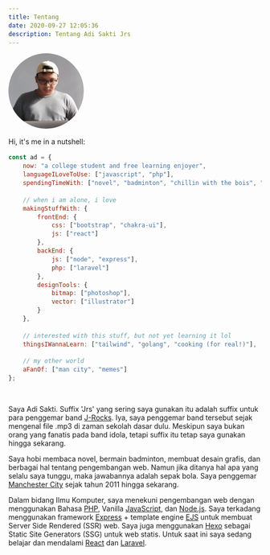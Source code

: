 ```yaml
---
title: Tentang
date: 2020-09-27 12:05:36
description: Tentang Adi Sakti Jrs
---
```

<div class="text-center mb-4">
  <img src="/images/adisak.webp" alt="adisaktijrs" width="150" height="150" style="border-radius: 50%;"  />
</div>

<!-- ### Tentang Penulis -->
Hi, it's me in a nutshell:
```js
const ad = {
    now: "a college student and free learning enjoyer",
    languageILoveToUse: ["javascript", "php"],
    spendingTimeWith: ["novel", "badminton", "chillin with the bois", "web dev", "designing stuff"],

    // when i am alone, i love
    makingStuffWith: {
        frontEnd: {
            css: ["bootstrap", "chakra-ui"],
            js: ["react"]
        },
        backEnd: {
            js: ["node", "express"],
            php: ["laravel"]
        },
        designTools: {
            bitmap: ["photoshop"],
            vector: ["illustrator"]
        }
    },

    // interested with this stuff, but not yet learning it lol
    thingsIWannaLearn: ["tailwind", "golang", "cooking (for real!)"],

    // my other world
    aFanOf: ["man city", "memes"]
};
```
<br />


Saya Adi Sakti. Suffix 'Jrs' yang sering saya gunakan itu adalah suffix untuk para penggemar band [J-Rocks](https://id.wikipedia.org/wiki/J-Rocks). Iya, saya penggemar band tersebut sejak mengenal file .mp3 di zaman sekolah dasar dulu. Meskipun saya bukan orang yang fanatis pada band idola, tetapi suffix itu tetap saya gunakan hingga sekarang.

Saya hobi membaca novel, bermain badminton, membuat desain grafis, dan berbagai hal tentang pengembangan web. Namun jika ditanya hal apa yang selalu saya tunggu, maka jawabannya adalah sepak bola. Saya penggemar [Manchester City](https://www.mancity.com/) sejak tahun 2011 hingga sekarang.

Dalam bidang Ilmu Komputer, saya menekuni pengembangan web dengan menggunakan Bahasa [PHP](https://www.php.net/), Vanilla [JavaScript](https://developer.mozilla.org/en-US/docs/Web/JavaScript), dan [Node.js](https://nodejs.org/en/). Saya terkadang menggunakan framework [Express](https://expressjs.com/) + template engine [EJS](http://ejs.co/) untuk membuat Server Side Rendered (SSR) web. Saya juga menggunakan [Hexo](https://hexo.io/) sebagai Static Site Generators (SSG) untuk web statis. Untuk saat ini saya sedang belajar dan mendalami [React](https://reactjs.org/) dan [Laravel](https://laravel.com/).

<!-- ### Tentang Blog
Saya mulai menyukai blogging sejak kelas II Sekolah Menengah Atas. Dulu saya menggunakan platform [Blogger](https://www.blogger.com/), dan akhirnya tertarik dengan bahasa markup HTML, XML, dan CSS sehingga saya justru sibuk mengotak-atik template dibandingkan dengan membuat tulisan hehe.

Saat memasuki bangku kuliah saya berpindah ke [WordPress](https://wordpress.com/) sebagai tempat blogging, dan pada saat itulah saya pertama kali tau tentang bahasa pemrograman. Bahasa yang pertama saya pelajari adalah [Pascal](https://en.wikipedia.org/wiki/Pascal_(programming_language)).

Lalu, saat ini saya memutuskan untuk mengganti platform blogging saya ke situs statis untuk menggantikan [blog saya](https://adisaktijrs.wordpress.com/) sebelumnya. Saya menggunakan Hexo sebagai platform blogging yang sekaligus secara otomatis menghasilkan situs statis dan bisa ditempatkan di hosting [GitHub Pages](https://pages.github.com/). Theme yang saya gunakan ini saya sebut Minima (representasi dari desain minimalis) yang saya kembangkan sendiri.

Nah, semoga apa yang saya tuliskan melalui blog ini memberikan manfaat meskipun sedikit. Terakhir, let's stay in touch melalui sosial media. Salam 😁

#### Update
26 Oktober 2020: Saya sudah mengganti tema blog ini dengan tema Sindoro (nama gunung yang pertama kali saya daki semasa SMA hehe). Tema ini saya kembangkan dengan berbasis dari [Minima](https://hexo.io/themes/#Minima), hanya saja belum saya buat repo-nya karena masih tahap pengembangan awal. Rencana akan saya buat open-source seperti Minima. -->
